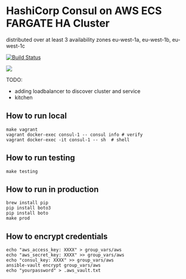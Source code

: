 # HashiCorp Consul on AWS ECS FARGATE HA Cluster
distributed over at least 3 availability zones
eu-west-1a, eu-west-1b, eu-west-1c

[![Build Status](https://travis-ci.org/reiser/docker-ansible-fargate-consul.svg?branch=master)](https://travis-ci.org/reiser/docker-ansible-fargate-consul)

<img src="https://raw.githubusercontent.com/reiser/docker-ansible-fargate-consul/master/.architecture/architecture.svg?sanitize=true">

TODO: 
- adding loadbalancer to discover cluster and service
- kitchen

## How to run local
```
make vagrant
vagrant docker-exec consul-1 -- consul info # verify
vagrant docker-exec -it consul-1 -- sh  # shell
```

## How to run testing
```
make testing
```

## How to run in production
```
brew install pip
pip install boto3
pip install boto
make prod
```

## How to encrypt credentials
```
echo "aws_access_key: XXXX" > group_vars/aws
echo "aws_secret_key: XXXX" >> group_vars/aws
echo "consul_key: XXXX" >> group_vars/aws
ansible-vault encrypt group_vars/aws
echo "yourpassword" > .aws_vault.txt
```

